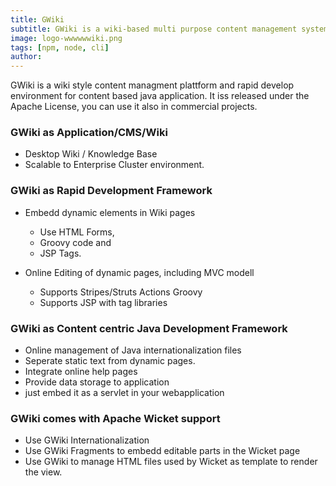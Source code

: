 ```yaml
---
title: GWiki
subtitle: GWiki is a wiki-based multi purpose content management system.
image: logo-wwwwwwiki.png
tags: [npm, node, cli]
author:
---
```


GWiki is a wiki style content managment plattform and rapid develop environment for content based java application. It iss released under the Apache License, you can use it also in commercial projects.

### GWiki as Application/CMS/Wiki

- Desktop Wiki / Knowledge Base
- Scalable to Enterprise Cluster environment.

### GWiki as Rapid Development Framework

- Embedd dynamic elements in Wiki pages
  - Use HTML Forms,
  - Groovy code and
  - JSP Tags.

- Online Editing of dynamic pages, including MVC modell
  - Supports Stripes/Struts Actions Groovy
  - Supports JSP with tag libraries

### GWiki as Content centric Java Development Framework

- Online management of Java internationalization files
- Seperate static text from dynamic pages.
- Integrate online help pages
- Provide data storage to application
- just embed it as a servlet in your webapplication

### GWiki comes with Apache Wicket support

- Use GWiki Internationalization
- Use GWiki Fragments to embedd editable parts in the Wicket page
- Use GWiki to manage HTML files used by Wicket as template to render the view.
